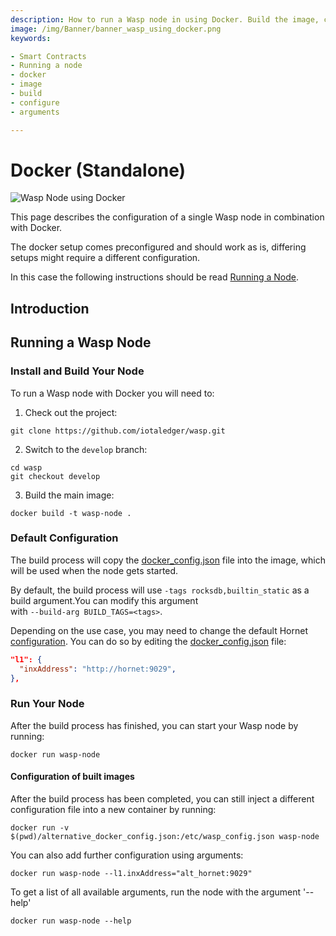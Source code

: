 ```yaml
---
description: How to run a Wasp node in using Docker. Build the image, configure it, run it.
image: /img/Banner/banner_wasp_using_docker.png
keywords:

- Smart Contracts
- Running a node
- docker
- image
- build
- configure
- arguments

---
```


# Docker (Standalone)

![Wasp Node using Docker](/img/Banner/banner_wasp_using_docker.png)

This page describes the configuration of a single Wasp node in combination with Docker.

The docker setup comes preconfigured and should work as is, differing setups might require a different configuration.

In this case the following instructions should be read [Running a Node](running-a-node.md).

## Introduction

## Running a Wasp Node

### Install and Build Your Node

To run a Wasp node with Docker you will need to:

1. Check out the project:

```shell
git clone https://github.com/iotaledger/wasp.git
```

2. Switch to the `develop` branch:

```shell
cd wasp
git checkout develop
```

3. Build the main image:

```shell
docker build -t wasp-node .
````

### Default Configuration

The build process will copy the [docker_config.json](https://github.com/iotaledger/wasp/blob/develop/docker_config.json)
file into the image, which will be used when the node gets started.

By default, the build process will use `-tags rocksdb,builtin_static` as a build argument.You can modify this argument  
with `--build-arg BUILD_TAGS=<tags>`.

Depending on the use case, you may need to change the default Hornet [configuration](node-config.md). You can do so by
editing the [docker_config.json](https://github.com/iotaledger/wasp/blob/develop/docker_config.json) file:

```json
"l1": {
  "inxAddress": "http://hornet:9029",
},
```

### Run Your Node

After the build process has finished, you can start your Wasp node by running:

```shell
docker run wasp-node
```

#### Configuration of built images

After the build process has been completed, you can still inject a different configuration file into a new
container by running:

```shell
docker run -v $(pwd)/alternative_docker_config.json:/etc/wasp_config.json wasp-node
```

You can also add further configuration using arguments:

```shell
docker run wasp-node --l1.inxAddress="alt_hornet:9029"
```

To get a list of all available arguments, run the node with the argument '--help'

```shell
docker run wasp-node --help
```
